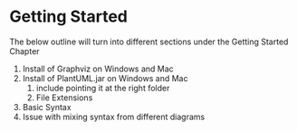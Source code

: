 # Getting Started

The below outline will turn into different sections under the Getting Started Chapter

1. Install of Graphviz on Windows and Mac
2. Install of PlantUML.jar on Windows and Mac
   1. include pointing it at the right folder
   2. File Extensions
3. Basic Syntax
4. Issue with mixing syntax from different diagrams
